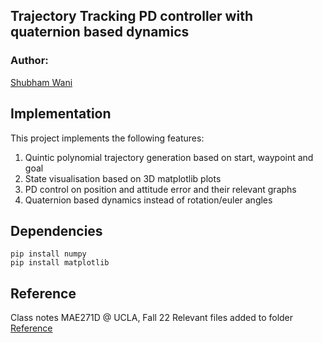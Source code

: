 ## Trajectory Tracking PD controller with quaternion based dynamics
### Author:
[Shubham Wani](https://www.linkedin.com/in/shubhamwani/)

## Implementation
This project implements the following features:
1. Quintic polynomial trajectory generation based on start, waypoint and goal
2. State visualisation based on 3D matplotlib plots
3. PD control on position and attitude error and their relevant graphs
4. Quaternion based dynamics instead of rotation/euler angles

## Dependencies
```
pip install numpy
pip install matplotlib
```
## Reference
Class notes MAE271D @ UCLA, Fall 22
Relevant files added to folder [Reference](MPC_Quadcopter/Reference)
